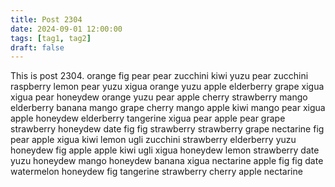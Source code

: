 ```yaml
---
title: Post 2304
date: 2024-09-01 12:00:00
tags: [tag1, tag2]
draft: false
---
```

This is post 2304.
orange
fig
pear
pear
zucchini
kiwi
yuzu
pear
zucchini
raspberry
lemon
pear
yuzu
xigua
orange
yuzu
apple
elderberry
grape
xigua
xigua
pear
honeydew
orange
yuzu
pear
apple
cherry
strawberry
mango
elderberry
banana
mango
grape
cherry
mango
apple
kiwi
mango
pear
xigua
apple
honeydew
elderberry
tangerine
xigua
pear
apple
pear
grape
strawberry
honeydew
date
fig
fig
strawberry
strawberry
grape
nectarine
fig
pear
apple
xigua
kiwi
lemon
ugli
zucchini
strawberry
elderberry
yuzu
honeydew
fig
apple
apple
kiwi
ugli
xigua
honeydew
lemon
strawberry
date
yuzu
honeydew
mango
honeydew
banana
xigua
nectarine
apple
fig
fig
date
watermelon
honeydew
fig
tangerine
strawberry
cherry
apple
nectarine
